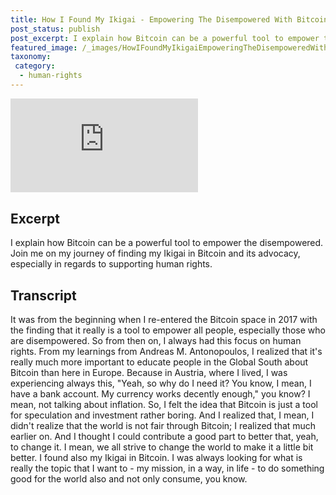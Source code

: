 ```yaml
---
title: How I Found My Ikigai - Empowering The Disempowered With Bitcoin
post_status: publish
post_excerpt: I explain how Bitcoin can be a powerful tool to empower the less privileged and disempowered.
featured_image: /_images/HowIFoundMyIkigaiEmpoweringTheDisempoweredWithBitcoin.jpg
taxonomy:
 category:
  - human-rights
---
```


<iframe src="https://player.vimeo.com/video/1021343126?badge=0&amp;autopause=0&amp;player_id=0&amp;app_id=58479" frameborder="0" allow="autoplay; fullscreen; picture-in-picture; clipboard-write; encrypted-media" title="How I Found My Ikigai - Empowering The Disempowered With Bitcoin"></iframe>

<div style="margin-bottom:30px;"></div>

## Excerpt

I explain how Bitcoin can be a powerful tool to empower the disempowered. Join me on my journey of finding my Ikigai in Bitcoin and its advocacy, especially in regards to supporting human rights.

## Transcript

It was from the beginning when I re-entered the Bitcoin space in 2017 with the finding that it really is a tool to empower all people, especially those who are disempowered. So from then on, I always had this focus on human rights. From my learnings from Andreas M. Antonopoulos, I realized that it's really much more important to educate people in the Global South about Bitcoin than here in Europe. Because in Austria, where I lived, I was experiencing always this, "Yeah, so why do I need it? You know, I mean, I have a bank account. My currency works decently enough," you know? I mean, not talking about inflation. So, I felt the idea that Bitcoin is just a tool for speculation and investment rather boring. And I realized that, I mean, I didn't realize that the world is not fair through Bitcoin; I realized that much earlier on. And I thought I could contribute a good part to better that, yeah, to change it. I mean, we all strive to change the world to make it a little bit better. I found also my Ikigai in Bitcoin. I was always looking for what is really the topic that I want to - my mission, in a way, in life - to do something good for the world also and not only consume, you know.